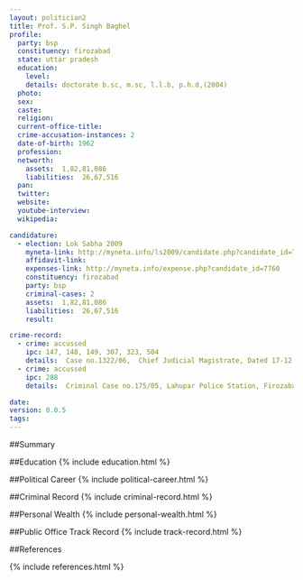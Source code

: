 ```yaml
---
layout: politician2
title: Prof. S.P. Singh Baghel
profile: 
  party: bsp
  constituency: firozabad
  state: uttar pradesh
  education: 
    level: 
    details: doctorate b.sc, m.sc, l.l.b, p.h.d,(2004)
  photo: 
  sex: 
  caste: 
  religion: 
  current-office-title: 
  crime-accusation-instances: 2
  date-of-birth: 1962
  profession: 
  networth: 
    assets:  1,82,81,086
    liabilities:  26,67,516
  pan: 
  twitter: 
  website: 
  youtube-interview: 
  wikipedia: 

candidature: 
  - election: Lok Sabha 2009
    myneta-link: http://myneta.info/ls2009/candidate.php?candidate_id=7760
    affidavit-link: 
    expenses-link: http://myneta.info/expense.php?candidate_id=7760
    constituency: firozabad 
    party: bsp
    criminal-cases: 2
    assets:  1,82,81,086
    liabilities:  26,67,516
    result:  

crime-record: 
  - crime: accussed
    ipc: 147, 148, 149, 307, 323, 504
    details:  Case no.1322/06,  Chief Judicial Magistrate, Dated 17-12-05  
  - crime: accussed
    ipc: 288
    details:  Criminal Case no.175/05, Lahupar Police Station, Firozabad  

date: 
version: 0.0.5
tags: 
---
```

##Summary


##Education
{% include education.html %}


##Political Career
{% include political-career.html %}


##Criminal Record
{% include criminal-record.html %}


##Personal Wealth
{% include personal-wealth.html %}


##Public Office Track Record
{% include track-record.html %}


##References


{% include references.html %}